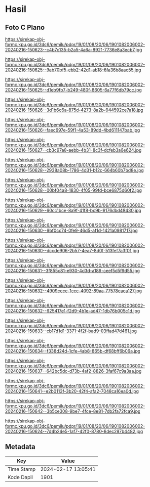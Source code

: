 # Hasil

## Foto C Plano

https://sirekap-obj-formc.kpu.go.id/3dc6/pemilu/pdpr/19/01/08/20/06/1901082006002-20240216-150623--c4b7c135-b2a5-4a6a-8921-7736e8a3ecb7.jpg

https://sirekap-obj-formc.kpu.go.id/3dc6/pemilu/pdpr/19/01/08/20/06/1901082006002-20240216-150625--9ab70bf5-ebb2-42d1-ab18-6fa36b8aac55.jpg

https://sirekap-obj-formc.kpu.go.id/3dc6/pemilu/pdpr/19/01/08/20/06/1901082006002-20240216-150625--d1eb9fb7-b249-480f-8605-6a77f6db79cc.jpg

https://sirekap-obj-formc.kpu.go.id/3dc6/pemilu/pdpr/19/01/08/20/06/1901082006002-20240216-150626--3d1b6c6a-875d-4273-8a2b-944592ce7a18.jpg

https://sirekap-obj-formc.kpu.go.id/3dc6/pemilu/pdpr/19/01/08/20/06/1901082006002-20240216-150626--faec697e-59f1-4a53-89dd-4bd611147bab.jpg

https://sirekap-obj-formc.kpu.go.id/3dc6/pemilu/pdpr/19/01/08/20/06/1901082006002-20240216-150627--cb3c97a8-aebb-4b31-8c3f-dcfeb3a6e624.jpg

https://sirekap-obj-formc.kpu.go.id/3dc6/pemilu/pdpr/19/01/08/20/06/1901082006002-20240216-150628--2938a08b-1786-4d31-b12c-664b60b7bd8e.jpg

https://sirekap-obj-formc.kpu.go.id/3dc6/pemilu/pdpr/19/01/08/20/06/1901082006002-20240216-150628--00bf04a8-1830-4f05-99fd-bce6875d60f2.jpg

https://sirekap-obj-formc.kpu.go.id/3dc6/pemilu/pdpr/19/01/08/20/06/1901082006002-20240216-150629--60cc1bce-8a9f-41f8-bc9b-9176dbd48430.jpg

https://sirekap-obj-formc.kpu.go.id/3dc6/pemilu/pdpr/19/01/08/20/06/1901082006002-20240216-150630--9bf0cc74-0fe9-46d5-af1d-1421a0981717.jpg

https://sirekap-obj-formc.kpu.go.id/3dc6/pemilu/pdpr/19/01/08/20/06/1901082006002-20240216-150630--dccde906-2b57-4ea7-8d0f-513fef7a3f01.jpg

https://sirekap-obj-formc.kpu.go.id/3dc6/pemilu/pdpr/19/01/08/20/06/1901082006002-20240216-150631--3f855c81-e930-4d3d-a189-ceef5d5f9d55.jpg

https://sirekap-obj-formc.kpu.go.id/3dc6/pemilu/pdpr/19/01/08/20/06/1901082006002-20240216-150632--4909cece-1ccc-4092-89aa-77578eaca127.jpg

https://sirekap-obj-formc.kpu.go.id/3dc6/pemilu/pdpr/19/01/08/20/06/1901082006002-20240216-150632--625417e1-f2d9-4b1e-ad47-1db76b005c1d.jpg

https://sirekap-obj-formc.kpu.go.id/3dc6/pemilu/pdpr/19/01/08/20/06/1901082006002-20240216-150633--cb17d1d1-3371-4f2f-bad9-03ffad47d461.jpg

https://sirekap-obj-formc.kpu.go.id/3dc6/pemilu/pdpr/19/01/08/20/06/1901082006002-20240216-150634--f338d24d-1cfe-4ab8-865b-df68bff6b06a.jpg

https://sirekap-obj-formc.kpu.go.id/3dc6/pemilu/pdpr/19/01/08/20/06/1901082006002-20240216-150637--642bc5dc-d73b-4af2-8826-3faf67c9a3aa.jpg

https://sirekap-obj-formc.kpu.go.id/3dc6/pemilu/pdpr/19/01/08/20/06/1901082006002-20240216-150641--e2b0113f-3b20-42f4-afa2-7048ca16ea0d.jpg

https://sirekap-obj-formc.kpu.go.id/3dc6/pemilu/pdpr/19/01/08/20/06/1901082006002-20240216-150642--3b5ce308-9be7-4fce-8e81-7db2fa72fca9.jpg

https://sirekap-obj-formc.kpu.go.id/3dc6/pemilu/pdpr/19/01/08/20/06/1901082006002-20240216-150624--7d4b24e5-1af7-42f0-8780-8dec287b4482.jpg


## Metadata

| Key        | Value               |
| ---------- | ------------------- |
| Time Stamp | 2024-02-17 13:05:41 |
| Kode Dapil | 1901                |



